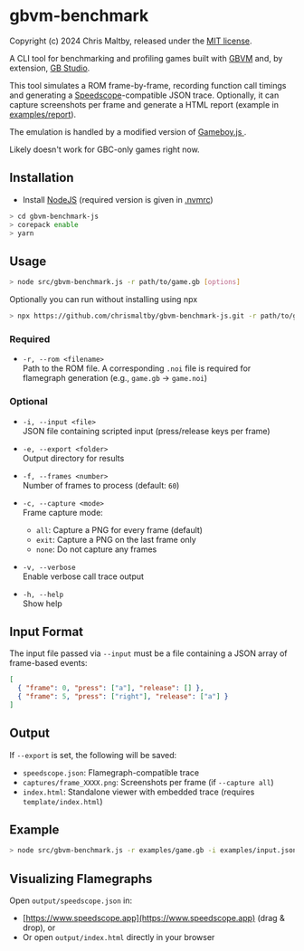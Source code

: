 # gbvm-benchmark

Copyright (c) 2024 Chris Maltby, released under the [MIT license](https://opensource.org/licenses/MIT).

A CLI tool for benchmarking and profiling games built with [GBVM](https://github.com/chrismaltby/gbvm) and, by extension, [GB Studio](https://github.com/chrismaltby/gb-studio).

This tool simulates a ROM frame-by-frame, recording function call timings and generating a [Speedscope](https://www.speedscope.app)-compatible JSON trace. Optionally, it can capture screenshots per frame and generate a HTML report (example in [examples/report](examples/report/index.html)).

The emulation is handled by a modified version of [Gameboy.js
](https://github.com/juchi/gameboy.js/).

Likely doesn't work for GBC-only games right now.

## Installation

- Install [NodeJS](https://nodejs.org/) (required version is given in [.nvmrc](.nvmrc))

```bash
> cd gbvm-benchmark-js
> corepack enable
> yarn
```

## Usage

```bash
> node src/gbvm-benchmark.js -r path/to/game.gb [options]
```

Optionally you can run without installing using npx

```bash
> npx https://github.com/chrismaltby/gbvm-benchmark-js.git -r path/to/game.gb [options]
```

### Required

- `-r, --rom <filename>`  
  Path to the ROM file. A corresponding `.noi` file is required for flamegraph generation (e.g., `game.gb` → `game.noi`)

### Optional

- `-i, --input <file>`  
  JSON file containing scripted input (press/release keys per frame)

- `-e, --export <folder>`  
  Output directory for results

- `-f, --frames <number>`  
  Number of frames to process (default: `60`)

- `-c, --capture <mode>`  
  Frame capture mode:

  - `all`: Capture a PNG for every frame (default)
  - `exit`: Capture a PNG on the last frame only
  - `none`: Do not capture any frames

- `-v, --verbose`  
  Enable verbose call trace output

- `-h, --help`  
  Show help

## Input Format

The input file passed via `--input` must be a file containing a JSON array of frame-based events:

```json
[
  { "frame": 0, "press": ["a"], "release": [] },
  { "frame": 5, "press": ["right"], "release": ["a"] }
]
```

## Output

If `--export` is set, the following will be saved:

- `speedscope.json`: Flamegraph-compatible trace
- `captures/frame_XXXX.png`: Screenshots per frame (if `--capture all`)
- `index.html`: Standalone viewer with embedded trace (requires `template/index.html`)

## Example

```bash
> node src/gbvm-benchmark.js -r examples/game.gb -i examples/input.json -f 200 -v
```

## Visualizing Flamegraphs

Open `output/speedscope.json` in:

- [https://www.speedscope.app](https://www.speedscope.app) (drag & drop), or
- Or open `output/index.html` directly in your browser
